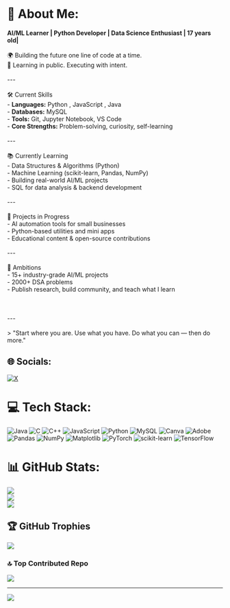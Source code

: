# 💫 About Me:
**AI/ML Learner | Python Developer | Data Science Enthusiast | 17 years old|**<br><br>🌍 Building the future one line of code at a time.  <br>🔁 Learning in public. Executing with intent.<br><br>---<br><br>🛠️ Current Skills<br>- **Languages:** Python , JavaScript , Java <br>- **Databases:** MySQL  <br>- **Tools:** Git, Jupyter Notebook, VS Code  <br>- **Core Strengths:** Problem-solving, curiosity, self-learning<br><br>---<br><br>📚 Currently Learning<br>- Data Structures & Algorithms (Python)  <br>- Machine Learning (scikit-learn, Pandas, NumPy)  <br>- Building real-world AI/ML projects  <br>- SQL for data analysis & backend development<br><br>---<br><br> 🚧 Projects in Progress<br>- AI automation tools for small businesses  <br>- Python-based utilities and mini apps  <br>- Educational content & open-source contributions<br><br>---<br><br> 🎯 Ambitions<br>- 15+ industry-grade AI/ML projects  <br>- 2000+ DSA problems  <br>- Publish research, build community, and teach what I learn<br><br><br><br>---<br><br>> "Start where you are. Use what you have. Do what you can — then do more."


## 🌐 Socials:
[![X](https://img.shields.io/badge/X-black.svg?logo=X&logoColor=white)](https://x.com/WiredInSatnam) 

# 💻 Tech Stack:
![Java](https://img.shields.io/badge/java-%23ED8B00.svg?style=for-the-badge&logo=openjdk&logoColor=white) ![C](https://img.shields.io/badge/c-%2300599C.svg?style=for-the-badge&logo=c&logoColor=white) ![C++](https://img.shields.io/badge/c++-%2300599C.svg?style=for-the-badge&logo=c%2B%2B&logoColor=white) ![JavaScript](https://img.shields.io/badge/javascript-%23323330.svg?style=for-the-badge&logo=javascript&logoColor=%23F7DF1E) ![Python](https://img.shields.io/badge/python-3670A0?style=for-the-badge&logo=python&logoColor=ffdd54) ![MySQL](https://img.shields.io/badge/mysql-4479A1.svg?style=for-the-badge&logo=mysql&logoColor=white) ![Canva](https://img.shields.io/badge/Canva-%2300C4CC.svg?style=for-the-badge&logo=Canva&logoColor=white) ![Adobe](https://img.shields.io/badge/adobe-%23FF0000.svg?style=for-the-badge&logo=adobe&logoColor=white) ![Pandas](https://img.shields.io/badge/pandas-%23150458.svg?style=for-the-badge&logo=pandas&logoColor=white) ![NumPy](https://img.shields.io/badge/numpy-%23013243.svg?style=for-the-badge&logo=numpy&logoColor=white) ![Matplotlib](https://img.shields.io/badge/Matplotlib-%23ffffff.svg?style=for-the-badge&logo=Matplotlib&logoColor=black) ![PyTorch](https://img.shields.io/badge/PyTorch-%23EE4C2C.svg?style=for-the-badge&logo=PyTorch&logoColor=white) ![scikit-learn](https://img.shields.io/badge/scikit--learn-%23F7931E.svg?style=for-the-badge&logo=scikit-learn&logoColor=white) ![TensorFlow](https://img.shields.io/badge/TensorFlow-%23FF6F00.svg?style=for-the-badge&logo=TensorFlow&logoColor=white)
# 📊 GitHub Stats:
![](https://github-readme-stats.vercel.app/api?username=satnamcodes&theme=dark&hide_border=false&include_all_commits=false&count_private=false)<br/>
![](https://nirzak-streak-stats.vercel.app/?user=satnamcodes&theme=dark&hide_border=false)<br/>
![](https://github-readme-stats.vercel.app/api/top-langs/?username=satnamcodes&theme=dark&hide_border=false&include_all_commits=false&count_private=false&layout=compact)

## 🏆 GitHub Trophies
![](https://github-profile-trophy.vercel.app/?username=satnamcodes&theme=onedark&no-frame=false&no-bg=true&margin-w=4)

### 🔝 Top Contributed Repo
![](https://github-contributor-stats.vercel.app/api?username=satnamcodes&limit=5&theme=dracula&combine_all_yearly_contributions=true)

---
[![](https://visitcount.itsvg.in/api?id=satnamcodes&icon=1&color=0)](https://visitcount.itsvg.in)

<!-- Proudly created with GPRM ( https://gprm.itsvg.in ) -->
